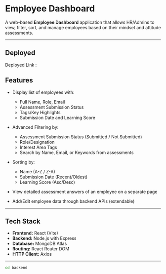 # Employee Dashboard

A web-based **Employee Dashboard** application that allows HR/Admins to view, filter, sort, and manage employees based on their mindset and attitude assessments.

---
## Deployed
Deployed Link :


## Features

- Display list of employees with:
  - Full Name, Role, Email
  - Assessment Submission Status
  - Tags/Key Highlights
  - Submission Date and Learning Score

- Advanced Filtering by:
  - Assessment Submission Status (Submitted / Not Submitted)
  - Role/Designation
  - Interest Area Tags
  - Search by Name, Email, or Keywords from assessments

- Sorting by:
  - Name (A-Z / Z-A)
  - Submission Date (Recent/Oldest)
  - Learning Score (Asc/Desc)

- View detailed assessment answers of an employee on a separate page

- Add/Edit employee data through backend APIs (extendable)

---

## Tech Stack

- **Frontend:** React (Vite)
- **Backend:** Node.js with Express
- **Database:** MongoDB Atlas
- **Routing:** React Router DOM
- **HTTP Client:** Axios

---



   ```bash
   cd backend
